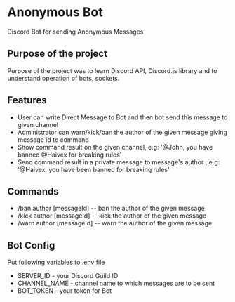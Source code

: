 # Anonymous Bot
Discord Bot for sending Anonymous Messages

## Purpose of the project
Purpose of the project was to learn Discord API, Discord.js library and to understand operation of bots, sockets.

## Features
- User can write Direct Message to Bot and then bot send this message to given channel
- Administrator can warn/kick/ban the author of the given message giving message id to command
- Show command result on the given channel, e.g: '@John, you have banned @Haivex for breaking rules'
- Send command result in a private message to message's author , e.g: '@Haivex, you have been banned for breaking rules'

## Commands
- /ban author [messageId] -- ban the author of the given message
- /kick author [messageId] -- kick the author of the given message
- /warn author [messageId] -- warn the author of the given message

## Bot Config
Put following variables to .env file
- SERVER_ID - your Discord Guild ID
- CHANNEL_NAME - channel name to which messages are to be sent
- BOT_TOKEN - your token for Bot
